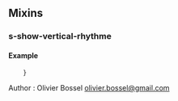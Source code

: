 ## Mixins


### s-show-vertical-rhythme



#### Example
```scss
	}
```
Author : Olivier Bossel <olivier.bossel@gmail.com>